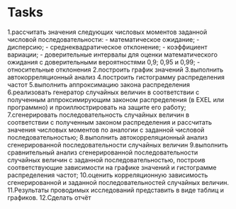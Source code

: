 <h1>Tasks</h1>
1.рассчитать значения следующих числовых моментов заданной числовой
последовательности:
- математическое ожидание;
- дисперсию;
- среднеквадратическое отклонение;
- коэффициент вариации;
- доверительные интервалы для оценки математического ожидания с 
доверительными вероятностями 0,9; 0,95 и 0,99;
- относительные отклонения
2.построить график значений
3.выполнить автокорреляционный анализ
4.построить гистограмму распределения частот
5.выполнить аппроксимацию закона распределения
6.реализовать генератор случайных величин в соответствии с полученным 
аппроксимирующим законом распределения (в EXEL или программно) и 
проиллюстрировать на защите его работу;
7.сгенерировать последовательность случайных величин в соответствии с 
полученным законом распределения и рассчитать значения числовых 
моментов по аналогии с заданной числовой последовательностью;
8.выполнить автокорреляционный анализ сгенерированной 
последовательности случайных величин
9.выполнить сравнительный анализ сгенерированной последовательности 
случайных величин с заданной последовательностью, построив 
соответствующие зависимости на графике значений и гистограмме
распределения частот;
10.оценить корреляционную зависимость сгенерированной и заданной
последовательностей случайных величин.
11.Результаты проводимых исследований представить в виде таблиц и графиков.
12.Сделать отчёт
